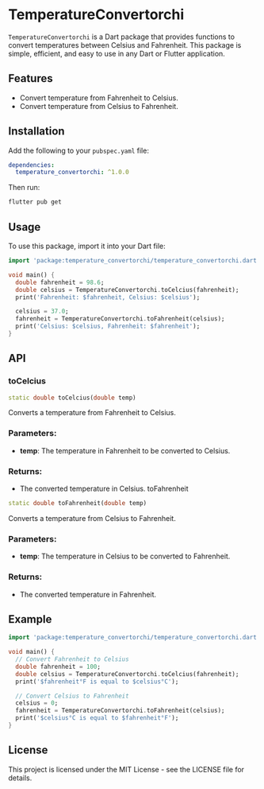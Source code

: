 # TemperatureConvertorchi

`TemperatureConvertorchi` is a Dart package that provides functions to convert temperatures between Celsius and Fahrenheit. This package is simple, efficient, and easy to use in any Dart or Flutter application.

## Features

- Convert temperature from Fahrenheit to Celsius.
- Convert temperature from Celsius to Fahrenheit.

## Installation

Add the following to your `pubspec.yaml` file:

```yaml
dependencies:
  temperature_convertorchi: ^1.0.0
```

Then run:

```sh
flutter pub get
```

## Usage

To use this package, import it into your Dart file:

```dart
import 'package:temperature_convertorchi/temperature_convertorchi.dart';

void main() {
  double fahrenheit = 98.6;
  double celsius = TemperatureConvertorchi.toCelcius(fahrenheit);
  print('Fahrenheit: $fahrenheit, Celsius: $celsius');

  celsius = 37.0;
  fahrenheit = TemperatureConvertorchi.toFahrenheit(celsius);
  print('Celsius: $celsius, Fahrenheit: $fahrenheit');
}
```

## API

### toCelcius

```dart
static double toCelcius(double temp)
```

Converts a temperature from Fahrenheit to Celsius.

### Parameters:

- **temp**: The temperature in Fahrenheit to be converted to Celsius.

### Returns:

- The converted temperature in Celsius.
  toFahrenheit

```dart
static double toFahrenheit(double temp)
```

Converts a temperature from Celsius to Fahrenheit.

### Parameters:

- **temp**: The temperature in Celsius to be converted to Fahrenheit.

### Returns:

- The converted temperature in Fahrenheit.

## Example

```dart
import 'package:temperature_convertorchi/temperature_convertorchi.dart';

void main() {
  // Convert Fahrenheit to Celsius
  double fahrenheit = 100;
  double celsius = TemperatureConvertorchi.toCelcius(fahrenheit);
  print('$fahrenheit°F is equal to $celsius°C');

  // Convert Celsius to Fahrenheit
  celsius = 0;
  fahrenheit = TemperatureConvertorchi.toFahrenheit(celsius);
  print('$celsius°C is equal to $fahrenheit°F');
}
```

## License

This project is licensed under the MIT License - see the LICENSE file for details.
